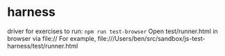 # harness

driver for exercises
to run:
`npm run test-browser`
Open test/runner.html in browser via file://
For example, file:///Users/ben/src/sandbox/js-test-harness/test/runner.html
